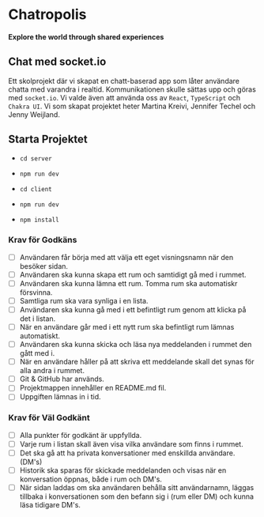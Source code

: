 # Chatropolis

#### Explore the world through shared experiences

## Chat med socket.io

Ett skolprojekt där vi skapat en chatt-baserad app som låter användare chatta med varandra i realtid. Kommunikationen skulle sättas upp och göras med `socket.io`. Vi valde även att använda oss av `React`, `TypeScript` och `Chakra UI`.
Vi som skapat projektet heter Martina Kreivi, Jennifer Techel och Jenny Weijland.

## Starta Projektet

- `cd server`
- `npm run dev`

- `cd client`
- `npm run dev`
- `npm install`

### Krav för Godkäns

- [ ] Användaren får börja med att välja ett eget visningsnamn när den besöker sidan.
- [ ] Användaren ska kunna skapa ett rum och samtidigt gå med i rummet.
- [ ] Användaren ska kunna lämna ett rum. Tomma rum ska automatiskr försvinna.
- [ ] Samtliga rum ska vara synliga i en lista.
- [ ] Användaren ska kunna gå med i ett befintligt rum genom att klicka på det i listan.
- [ ] När en användare går med i ett nytt rum ska befintligt rum lämnas automatiskt.
- [ ] Användaren ska kunna skicka och läsa nya meddelanden i rummet den gått med i.
- [ ] När en användare håller på att skriva ett meddelande skall det synas för alla andra i rummet.
- [ ] Git & GitHub har används.
- [ ] Projektmappen innehåller en README.md fil.
- [ ] Uppgiften lämnas in i tid.

### Krav för Väl Godkänt

- [ ] Alla punkter för godkänt är uppfyllda.
- [ ] Varje rum i listan skall även visa vilka användare som finns i rummet.
- [ ] Det ska gå att ha privata konversationer med enskillda användare. (DM's)
- [ ] Historik ska sparas för skickade meddelanden och visas när en konversation öppnas, både i rum och DM's.
- [ ] När sidan laddas om ska användaren behålla sitt användarnamn, läggas tillbaka i konversationen som den befann sig i (rum eller DM) och kunna läsa tidigare DM's.
